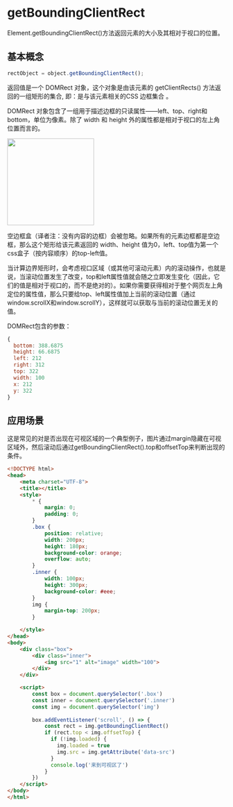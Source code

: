 # getBoundingClientRect

Element.getBoundingClientRect()方法返回元素的大小及其相对于视口的位置。

## 基本概念

```js
rectObject = object.getBoundingClientRect();
```
返回值是一个 DOMRect 对象，这个对象是由该元素的 getClientRects() 方法返回的一组矩形的集合, 即：是与该元素相关的CSS 边框集合 。

DOMRect 对象包含了一组用于描述边框的只读属性——left、top、right和bottom，单位为像素。除了 width 和 height 外的属性都是相对于视口的左上角位置而言的。

<img src="https://mdn.mozillademos.org/files/15087/rect.png" width="200" />

空边框盒（译者注：没有内容的边框）会被忽略。如果所有的元素边框都是空边框，那么这个矩形给该元素返回的 width、height 值为0，left、top值为第一个css盒子（按内容顺序）的top-left值。

当计算边界矩形时，会考虑视口区域（或其他可滚动元素）内的滚动操作，也就是说，当滚动位置发生了改变，top和left属性值就会随之立即发生变化（因此，它们的值是相对于视口的，而不是绝对的）。如果你需要获得相对于整个网页左上角定位的属性值，那么只要给top、left属性值加上当前的滚动位置（通过window.scrollX和window.scrollY），这样就可以获取与当前的滚动位置无关的值。

DOMRect包含的参数：
```js
{
  bottom: 388.6875
  height: 66.6875
  left: 212
  right: 312
  top: 322
  width: 100
  x: 212
  y: 322
}
```
##  应用场景
这是常见的对是否出现在可视区域的一个典型例子，图片通过margin隐藏在可视区域外，然后滚动后通过getBoundingClientRect().top和offsetTop来判断出现的条件。
```html
<!DOCTYPE html>
<head>
	<meta charset="UTF-8">
	<title></title>
	<style>
		* {
			margin: 0;
			padding: 0;
		}
		.box {
			position: relative;
			width: 200px;
			height: 180px;
			background-color: orange;
			overflow: auto;
		}
		.inner {
			width: 100px;
			height: 300px;
			background-color: #eee;
		}
		img {
			margin-top: 200px;
		}

	</style>
</head>
<body>
	<div class="box">
		<div class="inner">
			<img src="1" alt="image" width="100">
		</div>		
	</div>

	<script>
		const box = document.querySelector('.box')
		const inner = document.querySelector('.inner')
		const img = document.querySelector('img')
		
		box.addEventListener('scroll', () => {
			const rect = img.getBoundingClientRect()
			if (rect.top < img.offsetTop) {
              if (!img.loaded) {
                img.loaded = true
                img.src = img.getAttribute('data-src')
              }
              console.log('来到可视区了')
			}
		})
	</script>
</body>
</html>
```